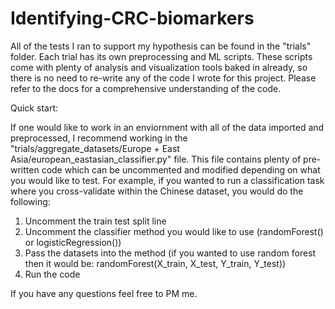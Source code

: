 # Identifying-CRC-biomarkers

All of the tests I ran to support my hypothesis can be found in the "trials" folder. Each trial has its own preprocessing and ML scripts. These scripts come with plenty of analysis and visualization tools baked in already, so there is no need to re-write any of the code I wrote for this project. Please refer to the docs for a comprehensive understanding of the code.

Quick start:

If one would like to work in an enviornment with all of the data imported and preprocessed, I recommend working in the "trials/aggregate_datasets/Europe + East Asia/european_eastasian_classifier.py" file. This file contains plenty of pre-written code which can be uncommented and modified depending on what you would like to test. For example, if you wanted to run a classification task where you cross-validate within the Chinese dataset, you would do the following:

1) Uncomment the train test split line
2) Uncomment the classifier method you would like to use (randomForest() or logisticRegression())
3) Pass the datasets into the method (if you wanted to use random forest then it would be: randomForest(X_train, X_test, Y_train, Y_test))
4) Run the code

If you have any questions feel free to PM me.


